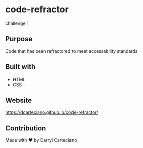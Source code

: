 # code-refractor
challenge 1

## Purpose
Code that has been refractored to meet accessability standards

## Built with
* HTML
* CSS

## Website
https://dcarteciano.github.io/code-refractor/

## Contribution
Made with ❤️ by Darryl Carteciano
